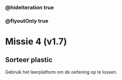 ### @hideIteration true
### @flyoutOnly true
# Missie 4 (v1.7)

## Sorteer plastic
Gebruik het leerplatform om de oefening op te lossen.